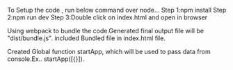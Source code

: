 To Setup the code , run below command over node...
  Step 1:npm install
  Step 2:npm run dev
  Step 3:Double click on index.html and open in browser

Using webpack to bundle the code.Generated final output file will be "dist/bundle.js".
included Bundled file in index.html file.

Created Global function startApp, which will be used to pass data from console.Ex.. startApp([{}]).



